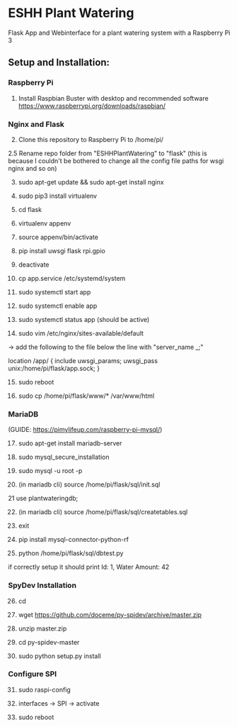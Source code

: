 
# ESHH Plant Watering

Flask App and Webinterface for a plant watering system with a Raspberry Pi 3


## Setup and Installation:

### Raspberry Pi

1. Install Raspbian Buster with desktop and recommended software
https://www.raspberrypi.org/downloads/raspbian/

### Nginx and Flask

2. Clone this repository to Raspberry Pi to /home/pi/

2.5 Rename repo folder from "ESHHPlantWatering" to "flask"
(this is because I couldn't be bothered to change all the config file paths for wsgi nginx and so on)

3. sudo apt-get update && sudo apt-get install nginx

4. sudo pip3 install virtualenv

5. cd flask

6. virtualenv appenv
7. source appenv/bin/activate
8. pip install uwsgi flask rpi.gpio
9. deactivate

10. cp app.service /etc/systemd/system

11. sudo systemctl start app
12. sudo systemctl enable app
13. sudo systemctl status app (should be active)

14. sudo vim /etc/nginx/sites-available/default

-> add the following to the file below the line with "server_name _;"

location /app/ {
	include uwsgi_params;
	uwsgi_pass unix:/home/pi/flask/app.sock;
}


15. sudo reboot

16. sudo cp /home/pi/flask/www/* /var/www/html

### MariaDB

(GUIDE: https://pimylifeup.com/raspberry-pi-mysql/)

17. sudo apt-get install mariadb-server

18. sudo mysql_secure_installation

19. sudo mysql -u root -p

20. (in mariadb cli) source /home/pi/flask/sql/init.sql

21 use plantwateringdb;

22. (in mariadb cli) source /home/pi/flask/sql/createtables.sql

23. exit

24. pip install mysql-connector-python-rf

25. python /home/pi/flask/sql/dbtest.py

if correctly setup it should print Id: 1, Water Amount: 42

### SpyDev Installation

26. cd

27. wget https://github.com/doceme/py-spidev/archive/master.zip 

28. unzip master.zip

29. cd py-spidev-master

30. sudo python setup.py install

### Configure SPI

31. sudo raspi-config

32. interfaces -> SPI -> activate

33. sudo reboot


